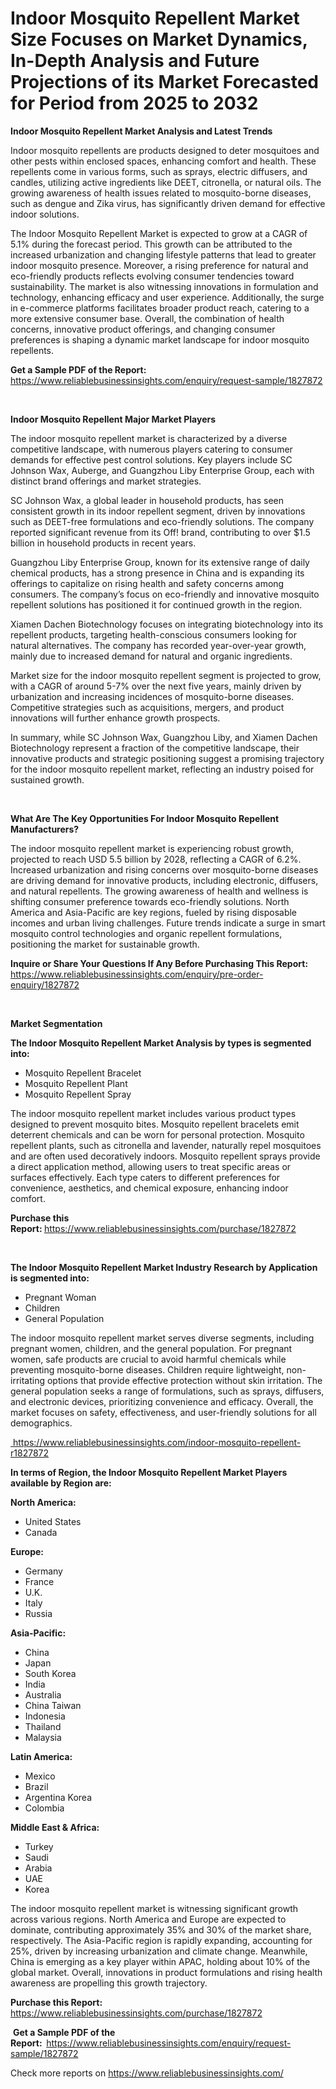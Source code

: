 <p><h1>Indoor Mosquito Repellent Market Size Focuses on Market Dynamics, In-Depth Analysis and Future Projections of its Market Forecasted for Period from 2025 to 2032</h1></p><p><strong>Indoor Mosquito Repellent Market Analysis and Latest Trends</strong></p>
<p><p>Indoor mosquito repellents are products designed to deter mosquitoes and other pests within enclosed spaces, enhancing comfort and health. These repellents come in various forms, such as sprays, electric diffusers, and candles, utilizing active ingredients like DEET, citronella, or natural oils. The growing awareness of health issues related to mosquito-borne diseases, such as dengue and Zika virus, has significantly driven demand for effective indoor solutions.</p><p>The Indoor Mosquito Repellent Market is expected to grow at a CAGR of 5.1% during the forecast period. This growth can be attributed to the increased urbanization and changing lifestyle patterns that lead to greater indoor mosquito presence. Moreover, a rising preference for natural and eco-friendly products reflects evolving consumer tendencies toward sustainability. The market is also witnessing innovations in formulation and technology, enhancing efficacy and user experience. Additionally, the surge in e-commerce platforms facilitates broader product reach, catering to a more extensive consumer base. Overall, the combination of health concerns, innovative product offerings, and changing consumer preferences is shaping a dynamic market landscape for indoor mosquito repellents.</p></p>
<p><strong>Get a Sample PDF of the Report:&nbsp;</strong> <a href="https://www.reliablebusinessinsights.com/enquiry/request-sample/1827872?utm_campaign=3076&utm_medium=2&utm_source=Github&utm_content=ia&utm_term=04042025&utm_id=indoor-mosquito-repellent">https://www.reliablebusinessinsights.com/enquiry/request-sample/1827872</a></p>
<p>&nbsp;</p>
<p><strong>Indoor Mosquito Repellent Major Market Players</strong></p>
<p><p>The indoor mosquito repellent market is characterized by a diverse competitive landscape, with numerous players catering to consumer demands for effective pest control solutions. Key players include SC Johnson Wax, Auberge, and Guangzhou Liby Enterprise Group, each with distinct brand offerings and market strategies.</p><p>SC Johnson Wax, a global leader in household products, has seen consistent growth in its indoor repellent segment, driven by innovations such as DEET-free formulations and eco-friendly solutions. The company reported significant revenue from its Off! brand, contributing to over $1.5 billion in household products in recent years. </p><p>Guangzhou Liby Enterprise Group, known for its extensive range of daily chemical products, has a strong presence in China and is expanding its offerings to capitalize on rising health and safety concerns among consumers. The company’s focus on eco-friendly and innovative mosquito repellent solutions has positioned it for continued growth in the region.</p><p>Xiamen Dachen Biotechnology focuses on integrating biotechnology into its repellent products, targeting health-conscious consumers looking for natural alternatives. The company has recorded year-over-year growth, mainly due to increased demand for natural and organic ingredients.</p><p>Market size for the indoor mosquito repellent segment is projected to grow, with a CAGR of around 5-7% over the next five years, mainly driven by urbanization and increasing incidences of mosquito-borne diseases. Competitive strategies such as acquisitions, mergers, and product innovations will further enhance growth prospects.</p><p>In summary, while SC Johnson Wax, Guangzhou Liby, and Xiamen Dachen Biotechnology represent a fraction of the competitive landscape, their innovative products and strategic positioning suggest a promising trajectory for the indoor mosquito repellent market, reflecting an industry poised for sustained growth.</p></p>
<p>&nbsp;</p>
<p><strong>What Are The Key Opportunities For Indoor Mosquito Repellent Manufacturers?</strong></p>
<p><p>The indoor mosquito repellent market is experiencing robust growth, projected to reach USD 5.5 billion by 2028, reflecting a CAGR of 6.2%. Increased urbanization and rising concerns over mosquito-borne diseases are driving demand for innovative products, including electronic, diffusers, and natural repellents. The growing awareness of health and wellness is shifting consumer preference towards eco-friendly solutions. North America and Asia-Pacific are key regions, fueled by rising disposable incomes and urban living challenges. Future trends indicate a surge in smart mosquito control technologies and organic repellent formulations, positioning the market for sustainable growth.</p></p>
<p><strong>Inquire or Share Your Questions If Any Before Purchasing This Report:</strong> <a href="https://www.reliablebusinessinsights.com/enquiry/pre-order-enquiry/1827872?utm_campaign=3076&utm_medium=2&utm_source=Github&utm_content=ia&utm_term=04042025&utm_id=indoor-mosquito-repellent">https://www.reliablebusinessinsights.com/enquiry/pre-order-enquiry/1827872</a></p>
<p>&nbsp;</p>
<p><strong>Market Segmentation</strong></p>
<p><strong>The Indoor Mosquito Repellent Market Analysis by types is segmented into:</strong></p>
<p><ul><li>Mosquito Repellent Bracelet</li><li>Mosquito Repellent Plant</li><li>Mosquito Repellent Spray</li></ul></p>
<p><p>The indoor mosquito repellent market includes various product types designed to prevent mosquito bites. Mosquito repellent bracelets emit deterrent chemicals and can be worn for personal protection. Mosquito repellent plants, such as citronella and lavender, naturally repel mosquitoes and are often used decoratively indoors. Mosquito repellent sprays provide a direct application method, allowing users to treat specific areas or surfaces effectively. Each type caters to different preferences for convenience, aesthetics, and chemical exposure, enhancing indoor comfort.</p></p>
<p><strong>Purchase this Report:&nbsp;</strong><a href="https://www.reliablebusinessinsights.com/purchase/1827872?utm_campaign=3076&utm_medium=2&utm_source=Github&utm_content=ia&utm_term=04042025&utm_id=indoor-mosquito-repellent">https://www.reliablebusinessinsights.com/purchase/1827872</a></p>
<p>&nbsp;</p>
<p><strong>The Indoor Mosquito Repellent Market Industry Research by Application is segmented into:</strong></p>
<p><ul><li>Pregnant Woman</li><li>Children</li><li>General Population</li></ul></p>
<p><p>The indoor mosquito repellent market serves diverse segments, including pregnant women, children, and the general population. For pregnant women, safe products are crucial to avoid harmful chemicals while preventing mosquito-borne diseases. Children require lightweight, non-irritating options that provide effective protection without skin irritation. The general population seeks a range of formulations, such as sprays, diffusers, and electronic devices, prioritizing convenience and efficacy. Overall, the market focuses on safety, effectiveness, and user-friendly solutions for all demographics.</p></p>
<p><a href="https://www.reliablebusinessinsights.com/indoor-mosquito-repellent-r1827872?utm_campaign=3076&utm_medium=2&utm_source=Github&utm_content=ia&utm_term=04042025&utm_id=indoor-mosquito-repellent">&nbsp;https://www.reliablebusinessinsights.com/indoor-mosquito-repellent-r1827872</a></p>
<p><strong>In terms of Region, the Indoor Mosquito Repellent Market Players available by Region are:</strong></p>
<p>
    <p> <strong> North America: </strong>
        <ul>
            <li>United States</li>
            <li>Canada</li>
        </ul>
        </p> 
    <p> <strong> Europe: </strong>
        <ul>
            <li>Germany</li>
            <li>France</li>
            <li>U.K.</li>
            <li>Italy</li>
            <li>Russia</li>
        </ul>
        </p> 
    <p> <strong> Asia-Pacific: </strong>
        <ul>
            <li>China</li>
            <li>Japan</li>
            <li>South Korea</li>
            <li>India</li>
            <li>Australia</li>
            <li>China Taiwan</li>
            <li>Indonesia</li>
            <li>Thailand</li>
            <li>Malaysia</li>
        </ul>
        </p> 
    <p> <strong> Latin America: </strong>
        <ul>
            <li>Mexico</li>
            <li>Brazil</li>
            <li>Argentina Korea</li>
            <li>Colombia</li>
        </ul>
        </p> 
    <p> <strong> Middle East & Africa: </strong>
        <ul>
            <li>Turkey</li>
            <li>Saudi</li>
            <li>Arabia</li>
            <li>UAE</li>
            <li>Korea</li>
        </ul>
    </p>
    </p>
<p><p>The indoor mosquito repellent market is witnessing significant growth across various regions. North America and Europe are expected to dominate, contributing approximately 35% and 30% of the market share, respectively. The Asia-Pacific region is rapidly expanding, accounting for 25%, driven by increasing urbanization and climate change. Meanwhile, China is emerging as a key player within APAC, holding about 10% of the global market. Overall, innovations in product formulations and rising health awareness are propelling this growth trajectory.</p></p>
<p><strong>Purchase this Report: </strong><a href="https://www.reliablebusinessinsights.com/purchase/1827872?utm_campaign=3076&utm_medium=2&utm_source=Github&utm_content=ia&utm_term=04042025&utm_id=indoor-mosquito-repellent">https://www.reliablebusinessinsights.com/purchase/1827872</a></p>
<p>&nbsp;<strong>Get a Sample PDF of the Report:&nbsp;&nbsp;</strong><a href="https://www.reliablebusinessinsights.com/enquiry/request-sample/1827872?utm_campaign=3076&utm_medium=2&utm_source=Github&utm_content=ia&utm_term=04042025&utm_id=indoor-mosquito-repellent">https://www.reliablebusinessinsights.com/enquiry/request-sample/1827872</a></p>
<p><strong></strong></p>
<p>Check more reports on <a href="https://www.reliablebusinessinsights.com/?utm_campaign=3076&utm_medium=2&utm_source=Github&utm_content=ia&utm_term=04042025&utm_id=indoor-mosquito-repellent">https://www.reliablebusinessinsights.com/</a></p>